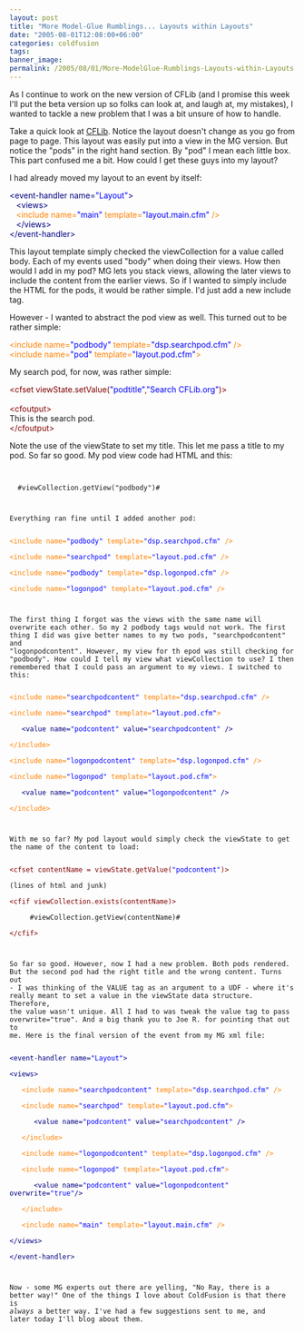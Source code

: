 ```yaml
---
layout: post
title: "More Model-Glue Rumblings... Layouts within Layouts"
date: "2005-08-01T12:08:00+06:00"
categories: coldfusion 
tags: 
banner_image: 
permalink: /2005/08/01/More-ModelGlue-Rumblings-Layouts-within-Layouts
---
```


As I continue to work on the new version of CFLib (and I promise this week I'll put the beta version up so folks can look at, and laugh at, my mistakes), I wanted to tackle a new problem that I was a bit unsure of how to handle.

Take a quick look at <a href="http://www.cflib.org">CFLib</a>. Notice the layout doesn't change as you go from page to page. This layout was easily put into a view in the MG version. But notice the "pods" in the right hand section. By "pod" I mean each little box. This part confused me a bit. How could I get these guys into my layout?
<!--more-->
I had already moved my layout to an event by itself:

<div class="code"><FONT COLOR=NAVY>&lt;event-handler name=<FONT COLOR=BLUE>"Layout"</FONT>&gt;</FONT><br>
&nbsp;&nbsp;&nbsp;<FONT COLOR=NAVY>&lt;views&gt;</FONT><br>
&nbsp;&nbsp;&nbsp;<FONT COLOR=NAVY><FONT COLOR=FF8000>&lt;include name=<FONT COLOR=BLUE>"main"</FONT> template=<FONT COLOR=BLUE>"layout.main.cfm"</FONT> /&gt;</FONT></FONT><br>
&nbsp;&nbsp;&nbsp;<FONT COLOR=NAVY>&lt;/views&gt;</FONT><br>
<FONT COLOR=NAVY>&lt;/event-handler&gt;</FONT></div>

This layout template simply checked the viewCollection for a value called body. Each of my events used "body" when doing their views. How then would I add in my pod? MG lets you stack views, allowing the later views to include the content from the earlier views. So if I wanted to simply include the HTML for the pods, it would be rather simple. I'd just add a new include tag. 

However - I wanted to abstract the pod view as well. This turned out to be rather simple:

<div class="code"><FONT COLOR=NAVY><FONT COLOR=FF8000>&lt;include name=<FONT COLOR=BLUE>"podbody"</FONT> template=<FONT COLOR=BLUE>"dsp.searchpod.cfm"</FONT> /&gt;</FONT></FONT><br>
<FONT COLOR=NAVY><FONT COLOR=FF8000>&lt;include name=<FONT COLOR=BLUE>"pod"</FONT> template=<FONT COLOR=BLUE>"layout.pod.cfm"</FONT>&gt;</FONT></FONT></div>

My search pod, for now, was rather simple:

<div class="code"><FONT COLOR=MAROON>&lt;cfset viewState.setValue(<FONT COLOR=BLUE>"podtitle"</FONT>,<FONT COLOR=BLUE>"Search CFLib.org"</FONT>)&gt;</FONT><br>
<br>
<FONT COLOR=MAROON>&lt;cfoutput&gt;</FONT><br>
This is the search pod.<br>
<FONT COLOR=MAROON>&lt;/cfoutput&gt;</FONT></div>

Note the use of the viewState to set my title. This let me pass a title to my pod. So far so good. My pod view code had HTML and this:

<code>
<cfif viewCollection.exists("podbody")>
  #viewCollection.getView("podbody")#
</cfif>

Everything ran fine until I added another pod:

<div class="code"><FONT COLOR=NAVY><FONT COLOR=FF8000>&lt;include name=<FONT COLOR=BLUE>"podbody"</FONT> template=<FONT COLOR=BLUE>"dsp.searchpod.cfm"</FONT> /&gt;</FONT></FONT><br>
<FONT COLOR=NAVY><FONT COLOR=FF8000>&lt;include name=<FONT COLOR=BLUE>"searchpod"</FONT> template=<FONT COLOR=BLUE>"layout.pod.cfm"</FONT> /&gt;</FONT></FONT><br>
<FONT COLOR=NAVY><FONT COLOR=FF8000>&lt;include name=<FONT COLOR=BLUE>"podbody"</FONT> template=<FONT COLOR=BLUE>"dsp.logonpod.cfm"</FONT> /&gt;</FONT></FONT><br>
<FONT COLOR=NAVY><FONT COLOR=FF8000>&lt;include name=<FONT COLOR=BLUE>"logonpod"</FONT> template=<FONT COLOR=BLUE>"layout.pod.cfm"</FONT> /&gt;</FONT></FONT></div>

The first thing I forgot was the views with the same name will overwrite each other. So my 2 podbody tags would not work. The first thing I did was give better names to my two pods, "searchpodcontent" and "logonpodcontent". However, my view for th epod was still checking for "podbody". How could I tell my view what viewCollection to use? I then remembered that I could pass an argument to my views. I switched to this:

<div class="code"><FONT COLOR=NAVY><FONT COLOR=FF8000>&lt;include name=<FONT COLOR=BLUE>"searchpodcontent"</FONT> template=<FONT COLOR=BLUE>"dsp.searchpod.cfm"</FONT> /&gt;</FONT></FONT><br>
<FONT COLOR=NAVY><FONT COLOR=FF8000>&lt;include name=<FONT COLOR=BLUE>"searchpod"</FONT> template=<FONT COLOR=BLUE>"layout.pod.cfm"</FONT>&gt;</FONT></FONT><br>
&nbsp;&nbsp;&nbsp;<FONT COLOR=NAVY>&lt;value name=<FONT COLOR=BLUE>"podcontent"</FONT> value=<FONT COLOR=BLUE>"searchpodcontent"</FONT> /&gt;</FONT><br>
<FONT COLOR=NAVY><FONT COLOR=FF8000>&lt;/include&gt;</FONT></FONT><br>
<FONT COLOR=NAVY><FONT COLOR=FF8000>&lt;include name=<FONT COLOR=BLUE>"logonpodcontent"</FONT> template=<FONT COLOR=BLUE>"dsp.logonpod.cfm"</FONT> /&gt;</FONT></FONT><br>
<FONT COLOR=NAVY><FONT COLOR=FF8000>&lt;include name=<FONT COLOR=BLUE>"logonpod"</FONT> template=<FONT COLOR=BLUE>"layout.pod.cfm"</FONT>&gt;</FONT></FONT><br>
&nbsp;&nbsp;&nbsp;<FONT COLOR=NAVY>&lt;value name=<FONT COLOR=BLUE>"podcontent"</FONT> value=<FONT COLOR=BLUE>"logonpodcontent"</FONT> /&gt;</FONT><br>
<FONT COLOR=NAVY><FONT COLOR=FF8000>&lt;/include&gt;</FONT></FONT></div>

With me so far? My pod layout would simply check the viewState to get the name of the content to load:

<div class="code"><FONT COLOR=MAROON>&lt;cfset contentName = viewState.getValue(<FONT COLOR=BLUE>"podcontent"</FONT>)&gt;</FONT><br>
(lines of html and junk)<br>
<FONT COLOR=MAROON>&lt;cfif viewCollection.exists(contentName)&gt;</FONT><br>
&nbsp;&nbsp;&nbsp;  #viewCollection.getView(contentName)#<br>
<FONT COLOR=MAROON>&lt;/cfif&gt;</FONT></div>

So far so good. However, now I had a new problem. Both pods rendered. But the second pod had the right title and the wrong content. Turns out - I was thinking of the VALUE tag as an argument to a UDF - where it's really meant to set a value in the viewState data structure. Therefore, the value wasn't unique. All I had to was tweak the value tag to pass overwrite="true". And a big thank you to Joe R. for pointing that out to me. Here is the final version of the event from my MG xml file:

<div class="code"><FONT COLOR=NAVY>&lt;event-handler name=<FONT COLOR=BLUE>"Layout"</FONT>&gt;</FONT><br>
<FONT COLOR=NAVY>&lt;views&gt;</FONT><br>
&nbsp;&nbsp;&nbsp;<FONT COLOR=NAVY><FONT COLOR=FF8000>&lt;include name=<FONT COLOR=BLUE>"searchpodcontent"</FONT> template=<FONT COLOR=BLUE>"dsp.searchpod.cfm"</FONT> /&gt;</FONT></FONT><br>
&nbsp;&nbsp;&nbsp;<FONT COLOR=NAVY><FONT COLOR=FF8000>&lt;include name=<FONT COLOR=BLUE>"searchpod"</FONT> template=<FONT COLOR=BLUE>"layout.pod.cfm"</FONT>&gt;</FONT></FONT><br>
&nbsp;&nbsp;&nbsp;&nbsp;&nbsp;&nbsp;<FONT COLOR=NAVY>&lt;value name=<FONT COLOR=BLUE>"podcontent"</FONT> value=<FONT COLOR=BLUE>"searchpodcontent"</FONT> /&gt;</FONT><br>
&nbsp;&nbsp;&nbsp;<FONT COLOR=NAVY><FONT COLOR=FF8000>&lt;/include&gt;</FONT></FONT><br>
&nbsp;&nbsp;&nbsp;<FONT COLOR=NAVY><FONT COLOR=FF8000>&lt;include name=<FONT COLOR=BLUE>"logonpodcontent"</FONT> template=<FONT COLOR=BLUE>"dsp.logonpod.cfm"</FONT> /&gt;</FONT></FONT><br>
&nbsp;&nbsp;&nbsp;<FONT COLOR=NAVY><FONT COLOR=FF8000>&lt;include name=<FONT COLOR=BLUE>"logonpod"</FONT> template=<FONT COLOR=BLUE>"layout.pod.cfm"</FONT>&gt;</FONT></FONT><br>
&nbsp;&nbsp;&nbsp;&nbsp;&nbsp;&nbsp;<FONT COLOR=NAVY>&lt;value name=<FONT COLOR=BLUE>"podcontent"</FONT> value=<FONT COLOR=BLUE>"logonpodcontent"</FONT> overwrite=<FONT COLOR=BLUE>"true"</FONT>/&gt;</FONT><br>
&nbsp;&nbsp;&nbsp;<FONT COLOR=NAVY><FONT COLOR=FF8000>&lt;/include&gt;</FONT></FONT><br>
&nbsp;&nbsp;&nbsp;<FONT COLOR=NAVY><FONT COLOR=FF8000>&lt;include name=<FONT COLOR=BLUE>"main"</FONT> template=<FONT COLOR=BLUE>"layout.main.cfm"</FONT> /&gt;</FONT></FONT><br>
<FONT COLOR=NAVY>&lt;/views&gt;</FONT><br>
<FONT COLOR=NAVY>&lt;/event-handler&gt;</FONT></div>

Now - some MG experts out there are yelling, "No Ray, there is a better way!" One of the things I love about ColdFusion is that there is <i>always</i> a better way. I've had a few suggestions sent to me, and later today I'll blog about them.